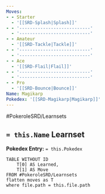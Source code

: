 ```yaml
---
Moves:
- - Starter
  - '[[SRD-Splash|Splash]]'
- - '---------------------------'
  - '---------------------------'
- - Amateur
  - '[[SRD-Tackle|Tackle]]'
- - '---------------------------'
  - '---------------------------'
- - Ace
  - '[[SRD-Flail|Flail]]'
- - '---------------------------'
  - '---------------------------'
- - Pro
  - '[[SRD-Bounce|Bounce]]'
Name: Magikarp
Pokedex: '[[SRD-Magikarp|Magikarp]]'
---
```


#PokeroleSRD/Learnsets

## `= this.Name` Learnset

**Pokedex Entry:** `= this.Pokedex`

```dataview
TABLE WITHOUT ID
    T[0] AS Learned,
    T[1] AS Move
FROM #PokeroleSRD/Learnsets
flatten moves as T
where file.path = this.file.path
```
